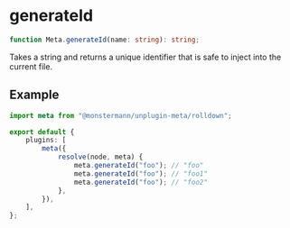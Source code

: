 # generateId

```ts
function Meta.generateId(name: string): string;
```

Takes a string and returns a unique identifier that is safe to inject into the current file.

## Example

```ts [Rolldown]
import meta from "@monstermann/unplugin-meta/rolldown";

export default {
    plugins: [
        meta({
            resolve(node, meta) {
                meta.generateId("foo"); // "foo"
                meta.generateId("foo"); // "foo1"
                meta.generateId("foo"); // "foo2"
            },
        }),
    ],
};
```
